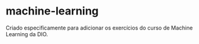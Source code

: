 # machine-learning
Criado especificamente para adicionar os exercícios do curso de Machine Learning da DIO.
